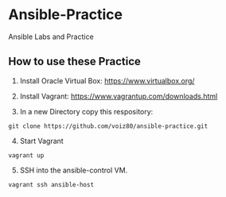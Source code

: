 # Ansible-Practice
Ansible Labs and Practice

## How to use these Practice
1. Install Oracle Virtual Box:  https://www.virtualbox.org/

2. Install Vagrant: https://www.vagrantup.com/downloads.html

3. In a new Directory copy this respository:
``` shell
git clone https://github.com/voiz80/ansible-practice.git
```

4. Start Vagrant
``` shell
vagrant up
```

5. SSH into the ansible-control VM.
``` shell
vagrant ssh ansible-host
